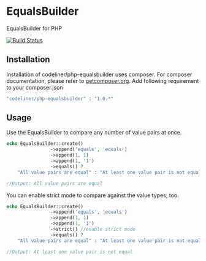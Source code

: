 EqualsBuilder
=============

EqualsBuilder for PHP

[![Build Status](https://travis-ci.org/codeliner/php-equalsbuilder.png?branch=master)](https://travis-ci.org/codeliner/php-equalsbuilder)

## Installation

Installation of codeliner/php-equalsbuilder uses composer. For composer documentation, please refer to
[getcomposer.org](http://getcomposer.org/). Add following requirement to your composer.json


```sh
"codeliner/php-equalsbuilder" : "1.0.*"
```

## Usage

Use the EqualsBuilder to compare any number of value pairs at once.

```php
echo EqualsBuilder::create()
                ->append('equals', 'equals')
                ->append(1, 1)
                ->append(1, '1')
                ->equals() ? 
    "All value pairs are equal" : "At least one value pair is not equal";

//Output: All value pairs are equal
```

You can enable strict mode to compare against the value types, too.

```php
echo EqualsBuilder::create()
                ->append('equals', 'equals')
                ->append(1, 1)
                ->append(1, '1')
                ->strict() //enable strict mode
                ->equals() ? 
    "All value pairs are equal" : "At least one value pair is not equal";

//Output: At least one value pair is not equal
```
